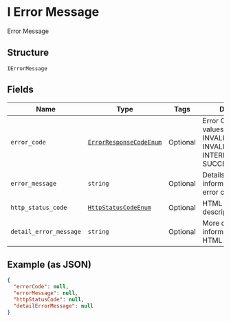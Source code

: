 
# I Error Message

Error Message

## Structure

`IErrorMessage`

## Fields

| Name | Type | Tags | Description |
|  --- | --- | --- | --- |
| `error_code` | [`ErrorResponseCodeEnum`](../../doc/models/error-response-code-enum.md) | Optional | Error Code. Available values: INVALID_ACCESS, INVALID_PARAMETER, INTERNAL_ERROR, SUCCESS |
| `error_message` | `string` | Optional | Details and additional information about the error code. |
| `http_status_code` | [`HttpStatusCodeEnum`](../../doc/models/http-status-code-enum.md) | Optional | HTML error code and description. |
| `detail_error_message` | `string` | Optional | More detail and information about the HTML error code. |

## Example (as JSON)

```json
{
  "errorCode": null,
  "errorMessage": null,
  "httpStatusCode": null,
  "detailErrorMessage": null
}
```

